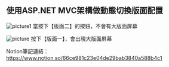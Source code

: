 ## 使用ASP.NET MVC架構做動態切換版面配置


![picture1](https://user-images.githubusercontent.com/30917086/123895439-710c0d80-d992-11eb-963d-319abaeec965.png)
當按下【版面二】的按鈕，不會有大版面屏幕


![picture](https://user-images.githubusercontent.com/30917086/123895519-8a14be80-d992-11eb-90b1-75bac770f148.png)
按下【版面一】，會出現大版面屏幕

Notion筆記連結：https://www.notion.so/66ce981c23e04de29bab3840a588b4c1


